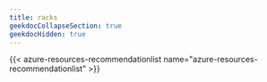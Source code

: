 ```yaml
---
title: racks
geekdocCollapseSection: true
geekdocHidden: true
---
```


{{< azure-resources-recommendationlist name="azure-resources-recommendationlist" >}}
